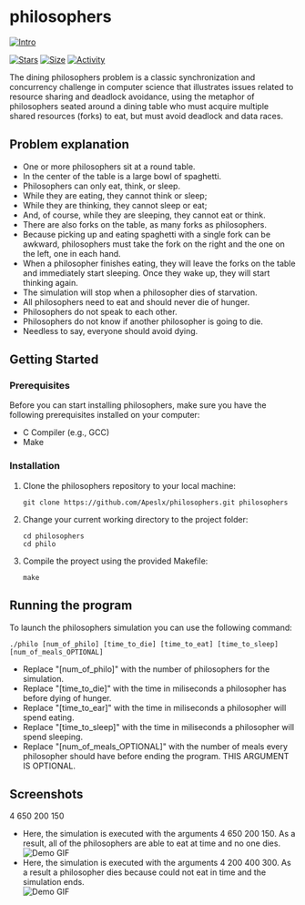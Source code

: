 # philosophers

 [![Intro](https://img.shields.io/badge/Cursus-Philosphers-success?style=for-the-badge&logo=42)](https://github.com/Apeslx/philosophers)
 
 [![Stars](https://img.shields.io/github/stars/Apeslx/philosophers?color=ffff00&label=Stars&logo=Stars&style=?style=flat)](https://github.com/Apeslx/philosophers)
 [![Size](https://img.shields.io/github/repo-size/Apeslx/philosophers?color=blue&label=Size&logo=Size&style=?style=flat)](https://github.com/Apeslx/philosophers)
 [![Activity](https://img.shields.io/github/last-commit/Apeslx/philosophers?color=red&label=Last%20Commit&style=flat)](https://github.com/Apeslx/philosophers)
 
The dining philosophers problem is a classic synchronization and concurrency challenge in computer science that illustrates issues related to resource sharing and deadlock avoidance, using the metaphor of philosophers seated around a dining table who must acquire multiple shared resources (forks) to eat, but must avoid deadlock and data races.

## Problem explanation

- One or more philosophers sit at a round table.
- In the center of the table is a large bowl of spaghetti.
- Philosophers can only eat, think, or sleep.
- While they are eating, they cannot think or sleep;
- While they are thinking, they cannot sleep or eat;
- And, of course, while they are sleeping, they cannot eat or think.
- There are also forks on the table, as many forks as philosophers.
- Because picking up and eating spaghetti with a single fork can be awkward, philosophers must take the fork on the right and the one on the left, one in each hand.
- When a philosopher finishes eating, they will leave the forks on the table and immediately start sleeping. Once they wake up, they will start thinking again.
- The simulation will stop when a philosopher dies of starvation.
- All philosophers need to eat and should never die of hunger.
- Philosophers do not speak to each other.
- Philosophers do not know if another philosopher is going to die.
- Needless to say, everyone should avoid dying.

## Getting Started

### Prerequisites

Before you can start installing philosophers, make sure you have the following prerequisites installed on your computer:

- C Compiler (e.g., GCC)
- Make

### Installation

1. Clone the philosophers repository to your local machine:

   ```shell
   git clone https://github.com/Apeslx/philosophers.git philosophers
2. Change your current working directory to the project folder:
   
   ```shell
   cd philosophers
   cd philo
3. Compile the proyect using the provided Makefile:

   ```shell
   make

## Running the program

To launch the philosophers simulation you can use the following command:

   ```shell
   ./philo [num_of_philo] [time_to_die] [time_to_eat] [time_to_sleep] [num_of_meals_OPTIONAL]
   ```

- Replace "[num_of_philo]" with the number of philosophers for the simulation.  
- Replace "[time_to_die]" with the time in miliseconds a philosopher has before dying of hunger.  
- Replace "[time_to_ear]" with the time in miliseconds a philosopher will spend eating.  
- Replace "[time_to_sleep]" with the time in miliseconds a philosopher will spend sleeping.  
- Replace "[num_of_meals_OPTIONAL]" with the number of meals every philosopher should have before ending the program. THIS ARGUMENT IS OPTIONAL.

## Screenshots

4 650 200 150
- Here, the simulation is executed with the arguments 4 650 200 150. As a result, all of the philosophers are able to eat at time and no one dies.  
![Demo GIF](https://github.com/Apeslx/philosophers/blob/main/screenshots/Screenrecording1.gif)
- Here, the simulation is executed with the arguments 4 200 400 300. As a result a philosopher dies because could not eat in time and the simulation ends.  
![Demo GIF](https://github.com/Apeslx/philosophers/blob/main/screenshots/Screenrecording2.gif)
